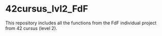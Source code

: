 # 42cursus_lvl2_FdF
This repository includes all the functions from the FdF individual project from 42 cursus (level 2). 

